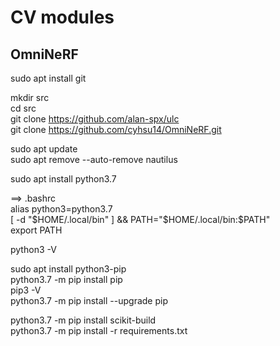 # CV modules

## OmniNeRF  

sudo apt install git  

mkdir src  
cd src  
git clone https://github.com/alan-spx/ulc  
git clone https://github.com/cyhsu14/OmniNeRF.git  

sudo apt update  
sudo apt remove --auto-remove nautilus  

sudo apt install python3.7  

==> .bashrc  
alias python3=python3.7  
[ -d "$HOME/.local/bin" ] && PATH="$HOME/.local/bin:$PATH"  
export PATH  

python3 -V  

sudo apt install python3-pip  
python3.7 -m pip install pip  
pip3 -V  
python3.7 -m pip install --upgrade pip    
   
python3.7 -m pip install scikit-build  
python3.7 -m pip install -r requirements.txt  

##  
